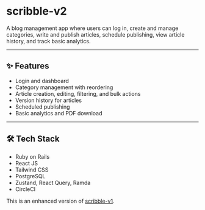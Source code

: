 # scribble-v2

A blog management app where users can log in, create and manage categories, write and publish articles, schedule publishing, view article history, and track basic analytics.

---

## ✨ Features

* Login and dashboard
* Category management with reordering
* Article creation, editing, filtering, and bulk actions
* Version history for articles
* Scheduled publishing
* Basic analytics and PDF download

---

## 🛠 Tech Stack

* Ruby on Rails
* React JS
* Tailwind CSS
* PostgreSQL
* Zustand, React Query, Ramda
* CircleCI

This is an enhanced version of [scribble-v1](https://github.com/devukurup/scribble-v1).
